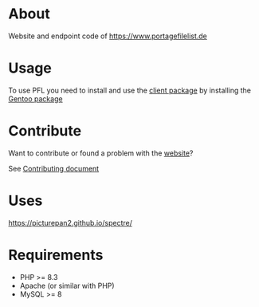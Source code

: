 # About

Website and endpoint code of https://www.portagefilelist.de

# Usage

To use PFL you need to install and use the [client package](https://github.com/portagefilelist/client)
by installing the [Gentoo package](https://packages.gentoo.org/packages/app-portage/pfl)

# Contribute

Want to contribute or found a problem with the [website](https://www.portagefilelist.de)?

See [Contributing document](https://github.com/portagefilelist/server/blob/develop/CONTRIBUTING.md)

# Uses

https://picturepan2.github.io/spectre/

# Requirements

* PHP >= 8.3
* Apache (or similar with PHP)
* MySQL >= 8
